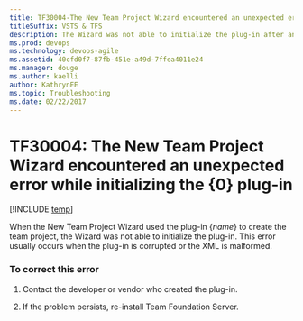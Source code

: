 ```yaml
---
title: TF30004-The New Team Project Wizard encountered an unexpected error while initializing the {0} plug-in. titleSuffix: VSTS & TFS
description: The Wizard was not able to initialize the plug-in after an attempt to create the team project.
ms.prod: devops
ms.technology: devops-agile
ms.assetid: 40cfd0f7-87fb-451e-a49d-7ffea4011e24
ms.manager: douge
ms.author: kaelliauthor: KathrynEE
ms.topic: Troubleshooting
ms.date: 02/22/2017
---
```



# TF30004: The New Team Project Wizard encountered an unexpected error while initializing the {0} plug-in


[!INCLUDE [temp](../../../_shared/dev15-version-header.md)]

When the New Team Project Wizard used the plug-in {*name*} to create the team project, the Wizard was not able to initialize the plug-in. This error usually occurs when the plug-in is corrupted or the XML is malformed.    
  
### To correct this error  
  
1.  Contact the developer or vendor who created the plug-in.  
  
2.  If the problem persists, re-install Team Foundation Server.